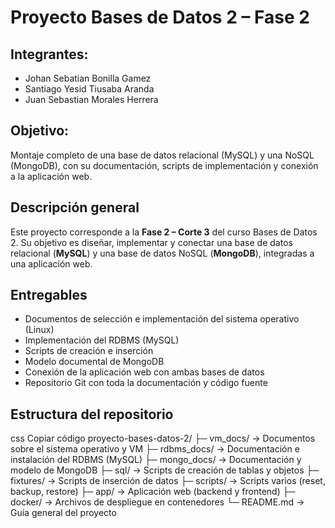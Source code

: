# Proyecto Bases de Datos 2 – Fase 2

## Integrantes:
- Johan Sebatian Bonilla Gamez
- Santiago Yesid Tiusaba Aranda
- Juan Sebastian Morales Herrera

## Objetivo:
Montaje completo de una base de datos relacional (MySQL) y una NoSQL (MongoDB),
con su documentación, scripts de implementación y conexión a la aplicación web.

## Descripción general
Este proyecto corresponde a la **Fase 2 – Corte 3** del curso Bases de Datos 2.
Su objetivo es diseñar, implementar y conectar una base de datos relacional (**MySQL**)
y una base de datos NoSQL (**MongoDB**), integradas a una aplicación web.

## Entregables
- Documentos de selección e implementación del sistema operativo (Linux)
- Implementación del RDBMS (MySQL)
- Scripts de creación e inserción
- Modelo documental de MongoDB
- Conexión de la aplicación web con ambas bases de datos
- Repositorio Git con toda la documentación y código fuente

## Estructura del repositorio
css
Copiar código
proyecto-bases-datos-2/
├─ vm_docs/         → Documentos sobre el sistema operativo y VM
├─ rdbms_docs/      → Documentación e instalación del RDBMS (MySQL)
├─ mongo_docs/      → Documentación y modelo de MongoDB
├─ sql/             → Scripts de creación de tablas y objetos
├─ fixtures/        → Scripts de inserción de datos
├─ scripts/         → Scripts varios (reset, backup, restore)
├─ app/             → Aplicación web (backend y frontend)
├─ docker/          → Archivos de despliegue en contenedores
└─ README.md        → Guía general del proyecto
